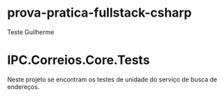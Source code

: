 
# prova-pratica-fullstack-csharp

Teste Guilherme

# IPC.Correios.Core.Tests

Neste projeto se encontram os testes de unidade do serviço de busca de endereços.
